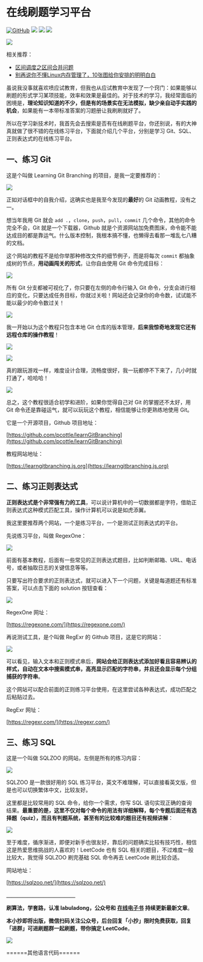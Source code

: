 # 在线刷题学习平台

 [![GitHub](https://img.shields.io/github/stars/labuladong/fucking-algorithm?label=Stars&style=flat-square&logo=GitHub)](https://github.com/labuladong/fucking-algorithm) [![](https://img.shields.io/badge/%E7%9F%A5%E4%B9%8E-@labuladong-000000.svg?style=flat-square&logo=Zhihu)](https://www.zhihu.com/people/labuladong) [![](https://img.shields.io/badge/公众号-@labuladong-000000.svg?style=flat-square&logo=WeChat)](https://i.loli.net/2020/10/10/MhRTyUKfXZOlQYN.jpg) [![](https://img.shields.io/badge/B站-@labuladong-000000.svg?style=flat-square&logo=Bilibili)](https://space.bilibili.com/14089380)

![](../.gitbook/assets/souyisou.png)

相关推荐：

* [区间调度之区间合并问题](https://labuladong.gitbook.io/algo)
* [别再说你不懂Linux内存管理了，10张图给你安排的明明白白](https://labuladong.gitbook.io/algo)

虽说我没事就喜欢喷应试教育，但我也从应试教育中发现了一个窍门：如果能够以刷题的形式学习某项技能，效率和效果是最佳的。对于技术的学习，我经常面临的困境是，**理论知识知道的不少，但是有的场景实在无法模拟，缺少亲自动手实践的机会**，如果能有一本带标准答案的习题册让我刷刷就好了。

所以在学习新技术时，我首先会去搜索是否有在线刷题平台，你还别说，有的大神真就做了很不错的在线练习平台，下面就介绍几个平台，分别是学习 Git、SQL、正则表达式的在线练习平台。

## 一、练习 Git

这是个叫做 Learning Git Branching 的项目，是我一定要推荐的：

![](../.gitbook/assets/1%20%283%29.png)

正如对话框中的自我介绍，这确实也是我至今发现的**最好**的 Git 动画教程，没有之一。

想当年我用 Git 就会 `add .`，`clone`，`push`，`pull`，`commit` 几个命令，其他的命令完全不会，Git 就是一个下载器，Github 就是个资源网站加免费图床，命令能不能达成目的都是靠运气。什么版本控制，我根本搞不懂，也懒得去看那一堆乱七八糟的文档。

这个网站的教程不是给你举那种修改文件的细节例子，而是将每次 `commit` 都抽象成树的节点，**用动画闯关的形式**，让你自由使用 Git 命令完成目标：

![](../.gitbook/assets/2%20%281%29.png)

所有 Git 分支都被可视化了，你只要在左侧的命令行输入 Git 命令，分支会进行相应的变化，只要达成任务目标，你就过关啦！网站还会记录你的命令数，试试能不能以最少的命令数过关！

![](../.gitbook/assets/3%20%281%29.png)

我一开始以为这个教程只包含本地 Git 仓库的版本管理，**后来我惊奇地发现它还有远程仓库的操作教程**！

![](../.gitbook/assets/4.png)

![](../.gitbook/assets/5.png)

真的跟玩游戏一样，难度设计合理，流畅度很好，我一玩都停不下来了，几小时就打通了，哈哈哈！

![](../.gitbook/assets/6.png)

总之，这个教程很适合初学和进阶，如果你觉得自己对 Git 的掌握还不太好，用 Git 命令还是靠碰运气，就可以玩玩这个教程，相信能够让你更熟练地使用 Git。

它是一个开源项目，Github 项目地址：

[https://github.com/pcottle/learnGitBranching](https://github.com/pcottle/learnGitBranching)

教程网站地址：

[https://learngitbranching.js.org](https://learngitbranching.js.org)

## 二、练习正则表达式

**正则表达式是个非常强有力的工具**，可以说计算机中的一切数据都是字符，借助正则表达式这种模式匹配工具，操作计算机可以说是如虎添翼。

我这里要推荐两个网站，一个是练习平台，一个是测试正则表达式的平台。

先说练习平台，叫做 RegexOne：

![](../.gitbook/assets/9.png)

前面有基本教程，后面有一些常见的正则表达式题目，比如判断邮箱、URL、电话号，或者抽取日志的关键信息等等。

只要写出符合要求的正则表达式，就可以进入下一个问题，关键是每道题还有标准答案，可以点击下面的 solution 按钮查看：

![](../.gitbook/assets/10.png)

RegexOne 网址：

[https://regexone.com/](https://regexone.com/)

再说测试工具，是个叫做 RegExr 的 Github 项目，这是它的网站：

![](../.gitbook/assets/11.png)

可以看见，输入文本和正则模式串后，**网站会给正则表达式添加好看且容易辨认的样式，自动在文本中搜索模式串，高亮显示匹配的字符串，并且还会显示每个分组捕获的字符串**。

这个网站可以配合前面的正则练习平台使用，在这里尝试各种表达式，成功匹配之后粘贴过去。

RegExr 网址：

[https://regexr.com/](https://regexr.com/)

## 三、练习 SQL

这是一个叫做 SQLZOO 的网站，左侧是所有的练习内容：

![](../.gitbook/assets/7.png)

SQLZOO 是一款很好用的 SQL 练习平台，英文不难理解，可以直接看英文版，但是也可以切换繁体中文，比较友好。

这里都是比较常用的 SQL 命令，给你一个需求，你写 SQL 语句实现正确的查询结果。**最重要的是，这里不仅对每个命令的用法有详细解释，每个专题后面还有选择题（quiz），而且有判题系统，甚至有的比较难的题目还有视频讲解**：

![](../.gitbook/assets/8.png)

至于难度，循序渐进，即便对新手也很友好，靠后的问题确实比较有技巧性，相信这是热爱思维挑战的人喜欢的！LeetCode 也有 SQL 相关的题目，不过难度一般比较大，我觉得 SQLZOO 刷完基础 SQL 命令再去 LeetCode 刷比较合适。

网站地址：

[https://sqlzoo.net/](https://sqlzoo.net/)

**＿＿＿＿＿＿＿＿＿＿＿＿＿**

**刷算法，学套路，认准 labuladong，公众号和** [**在线电子书**](https://labuladong.gitbook.io/algo) **持续更新最新文章**。

**本小抄即将出版，微信扫码关注公众号，后台回复「小抄」限时免费获取，回复「进群」可进刷题群一起刷题，带你搞定 LeetCode**。

![](../.gitbook/assets/qrcode.jpg)

======其他语言代码======

